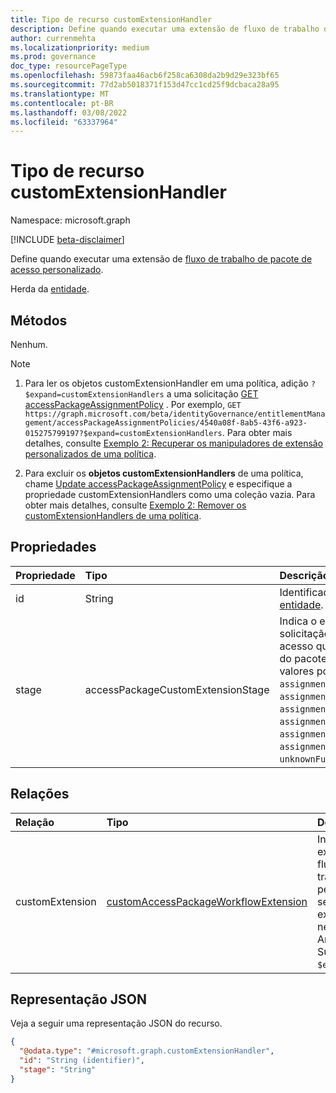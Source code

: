 ```yaml
---
title: Tipo de recurso customExtensionHandler
description: Define quando executar uma extensão de fluxo de trabalho de pacote de acesso personalizado.
author: currenmehta
ms.localizationpriority: medium
ms.prod: governance
doc_type: resourcePageType
ms.openlocfilehash: 59873faa46acb6f258ca6308da2b9d29e323bf65
ms.sourcegitcommit: 77d2ab5018371f153d47cc1cd25f9dcbaca28a95
ms.translationtype: MT
ms.contentlocale: pt-BR
ms.lasthandoff: 03/08/2022
ms.locfileid: "63337964"
---
```

# <a name="customextensionhandler-resource-type"></a>Tipo de recurso customExtensionHandler

Namespace: microsoft.graph

[!INCLUDE [beta-disclaimer](../../includes/beta-disclaimer.md)]

Define quando executar uma extensão de [fluxo de trabalho de pacote de acesso personalizado](customaccesspackageworkflowextension.md).

Herda da [entidade](entity.md).

## <a name="methods"></a>Métodos
Nenhum.

> [!NOTE]
>
> 1. Para ler os objetos customExtensionHandler em uma política, adição `?$expand=customExtensionHandlers` a uma solicitação [GET accessPackageAssignmentPolicy](../api/accesspackageassignmentpolicy-get.md) . Por exemplo, `GET https://graph.microsoft.com/beta/identityGovernance/entitlementManagement/accessPackageAssignmentPolicies/4540a08f-8ab5-43f6-a923-015275799197?$expand=customExtensionHandlers`. Para obter mais detalhes, consulte [Exemplo 2: Recuperar os manipuladores de extensão personalizados de uma política](../api/accesspackageassignmentpolicy-get.md#example-2-retrieve-the-custom-extension-handlers-for-a-policy).
>
> 2. Para excluir os **objetos customExtensionHandlers** de uma política, chame [Update accessPackageAssignmentPolicy](../api/accesspackageassignmentpolicy-update.md) e especifique a propriedade customExtensionHandlers como uma coleção vazia. Para obter mais detalhes, consulte [Exemplo 2: Remover os customExtensionHandlers de uma política](../api/accesspackageassignmentpolicy-update.md#example-2-remove-the-customextensionhandlers-from-a-policy).

## <a name="properties"></a>Propriedades
|Propriedade|Tipo|Descrição|
|:---|:---|:---|
|id|String| Identificador do estágio. Herdado da [entidade](../resources/entity.md).|
|stage|accessPackageCustomExtensionStage|Indica o estágio do fluxo de trabalho de solicitação de atribuição de pacote de acesso quando a extensão personalizada do pacote de acesso é executado. Os valores possíveis são `assignmentRequestCreated`, `assignmentRequestApproved`, `assignmentRequestGranted`, `assignmentRequestRemoved`, `assignmentFourteenDaysBeforeExpiration`, `assignmentOneDayBeforeExpiration`, `unknownFutureValue`. |

## <a name="relationships"></a>Relações
|Relação|Tipo|Descrição|
|:---|:---|:---|
|customExtension|[customAccessPackageWorkflowExtension](../resources/customaccesspackageworkflowextension.md)|Indica qual extensão de fluxo de trabalho personalizada será executada neste estágio. Anulável. Suporta o `$expand`.|

## <a name="json-representation"></a>Representação JSON
Veja a seguir uma representação JSON do recurso.
<!-- {
  "blockType": "resource",
  "keyProperty": "id",
  "@odata.type": "microsoft.graph.customExtensionHandler",
  "baseType": "microsoft.graph.entity",
  "openType": false
}
-->
``` json
{
  "@odata.type": "#microsoft.graph.customExtensionHandler",
  "id": "String (identifier)",
  "stage": "String"
}
```

